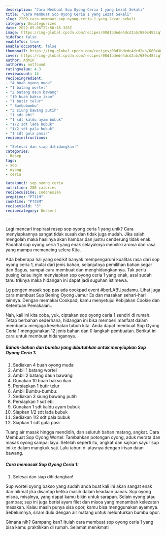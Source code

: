 ```yaml
---
description: "Cara Membuat Sop Oyong Ceria 1 yang Lezat Sekali"
title: "Cara Membuat Sop Oyong Ceria 1 yang Lezat Sekali"
slug: 2209-cara-membuat-sop-oyong-ceria-1-yang-lezat-sekali
category: Uncategorized
date: 2022-05-06T22:58:16.326Z
image: https://img-global.cpcdn.com/recipes/08d1bdede4dcd2ab/680x482cq70/sop-oyong-ceria-1-foto-resep-utama.jpg
hideToc: false
enableToc: true
enableTocContent: false
thumbnail: https://img-global.cpcdn.com/recipes/08d1bdede4dcd2ab/680x482cq70/sop-oyong-ceria-1-foto-resep-utama.jpg
cover: https://img-global.cpcdn.com/recipes/08d1bdede4dcd2ab/680x482cq70/sop-oyong-ceria-1-foto-resep-utama.jpg
author: Admin
authorAv: notfound
ratingvalue: 4.3
reviewcount: 16
recipeingredient:
- "4 buah oyong muda"
- "1 batang wortel"
- "2 batang daun bawang"
- "10 buah bakso ikan"
- "1 butir telur"
- " Bumbubumbu"
- "3 siung bawang putih"
- "1 sdt ebi"
- "1 sdt kaldu ayam bubuk"
- "1/2 sdt lada bubuk"
- "1/2 sdt pala bubuk"
- "1 sdt gula pasir"
recipeinstructions:

- "Selesai dan siap dihidangkan!"
categories:
- Resep
tags:
- sop
- oyong
- ceria

katakunci: sop oyong ceria 
nutrition: 280 calories
recipecuisine: Indonesian
preptime: "PT11M"
cooktime: "PT38M"
recipeyield: "3"
recipecategory: Dessert

---
```





Lagi mencari inspirasi resep sop oyong ceria 1 yang unik? Cara menyiapkannya sangat tidak susah dan tidak juga mudah. Jika salah mengolah maka hasilnya akan hambar dan justru cenderung tidak enak. Padahal sop oyong ceria 1 yang enak selayaknya memiliki aroma dan rasa yang mampu memancing selera Kita.





Ada beberapa hal yang sedikit banyak mempengaruhi kualitas rasa dari sop oyong ceria 1, mulai dari jenis bahan, selanjutnya pemilihan bahan segar dan Bagus, sampai cara membuat dan menghidangkannya. Tak perlu pusing kalau ingin menyiapkan sop oyong ceria 1 yang enak,      asal sudah tahu triknya maka hidangan ini dapat jadi suguhan istimewa.














Lg pengen masak sop pas ada cookpad event #berLABUpadamu. Lihat juga cara membuat Sup Bening Oyong Jamur Es dan masakan sehari-hari lainnya. Dengan memakai Cookpad, kamu menyetujui Kebijakan Cookie dan Ketentuan Pemakaian..






Nah, kali ini kita coba, yuk, ciptakan sop oyong ceria 1 sendiri di rumah. Tetap berbahan sederhana, hidangan ini bisa memberi manfaat dalam membantu menjaga kesehatan tubuh kita. Anda dapat membuat Sop Oyong Ceria 1 menggunakan 12 jenis bahan dan 0 langkah pembuatan. Berikut ini cara untuk membuat hidangannya.

<!--inarticleads1-->

##### Bahan-bahan dan bumbu yang dibutuhkan untuk menyiapkan Sop Oyong Ceria 1:

1. Sediakan 4 buah oyong muda
1. Ambil 1 batang wortel
1. Ambil 2 batang daun bawang
1. Gunakan 10 buah bakso ikan
1. Persiapkan 1 butir telur
1. Ambil  Bumbu-bumbu:
1. Sediakan 3 siung bawang putih
1. Persiapkan 1 sdt ebi
1. Gunakan 1 sdt kaldu ayam bubuk
1. Siapkan 1/2 sdt lada bubuk
1. Sediakan 1/2 sdt pala bubuk
1. Siapkan 1 sdt gula pasir


Tuang air masak hingga mendidih, dan seluruh bahan matang, angkat. Cara Membuat Sop Oyong Wortel: Tambahkan potongan oyong, aduk merata dan masak oyong sampai layu. Setelah seperti itu, angkat dan sajikan sayur sup ini ke dalam mangkuk saji. Lalu taburi di atasnya dengan irisan daun bawang. 

<!--inarticleads2-->

##### Cara memasak Sop Oyong Ceria 1:


1. Selesai dan siap dihidangkan!

Sup wortel oyong bakso yang sudah anda buat kali ini akan sangat enak dan nikmat jika disantap ketika masih dalam keadaan panas. Sup oyong misoa, misalnya, yang dapat kamu bikin untuk sarapan. Selain oyong atau gambas; sup ini juga berisi ayam filet dan misoa yang menambah kelezatan masakan. Kalau masih punya sisa opor, kamu bisa menggunakan ayamnya. Sebelumnya, siram dulu dengan air matang untuk melunturkan bumbu opor. 

Gimana nih? Gampang kan? Itulah cara membuat sop oyong ceria 1 yang bisa kamu praktikkan di rumah. Selamat menikmati
